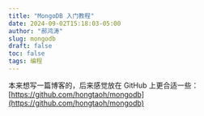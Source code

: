```yaml
---
title: "MongoDB 入门教程"
date: 2024-09-02T15:18:03-05:00
author: "郝鸿涛"
slug: mongodb
draft: false
toc: false
tags: 编程
---
```

本来想写一篇博客的，后来感觉放在 GitHub 上更合适一些：[https://github.com/hongtaoh/mongodb](https://github.com/hongtaoh/mongodb)






